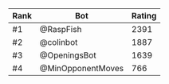 Rank|Bot|Rating
---|---|---
#1|@RaspFish|2391
#2|@colinbot|1887
#3|@OpeningsBot|1639
#4|@MinOpponentMoves|766
